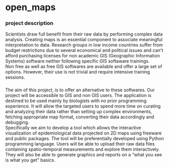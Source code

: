# open_maps
### project description
Scientists draw full benefit from their raw data by performing complex data analysis. Creating maps is an essential component to associate meaningful interpretation to data.
Research groups in low income countries suffer from budget restrictions due to several economical and political issues and can't afford purchasing licenses for non academic GIS (Geographic Information Systems) software neither following specific GIS softaware trainings.  
Non free as well as free GIS softwares are available and offer a large set of options. However, their use is not trivial and require intensive training sessions.
###
The aim of this project, is to offer an alternative to these softwares. Our project will be accessible to GIS and non GIS users. The application is destined to be used mainly by biologists with no prior programming experience. It will allow the targeted users to spend more time on curating and analyzing their data rather than setting up complex environments, fetching appropriate map format, converting their data accordingly and debugging.   
Specifically we aim to develop a tool which allows the interactive visualization of epidemiological data projected on 2D maps using freeware and public packages. The tool will be preferentially  developed using Python programming language. Users will be able to upload their raw data files containing spatio-temporal measurements and explore them interactively. They will also be able to generate graphics and reports on a “what you see is what you get” basics. 

